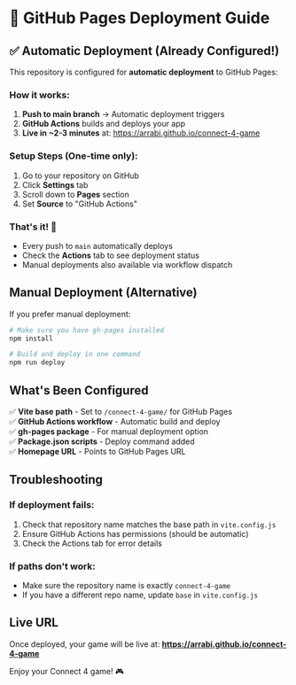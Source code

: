 # 🚀 GitHub Pages Deployment Guide

## ✅ Automatic Deployment (Already Configured!)

This repository is configured for **automatic deployment** to GitHub Pages:

### How it works:
1. **Push to main branch** → Automatic deployment triggers
2. **GitHub Actions** builds and deploys your app
3. **Live in ~2-3 minutes** at: https://arrabi.github.io/connect-4-game

### Setup Steps (One-time only):
1. Go to your repository on GitHub
2. Click **Settings** tab
3. Scroll down to **Pages** section
4. Set **Source** to "GitHub Actions"

### That's it! 🎉
- Every push to `main` automatically deploys
- Check the **Actions** tab to see deployment status
- Manual deployments also available via workflow dispatch

## Manual Deployment (Alternative)

If you prefer manual deployment:

```bash
# Make sure you have gh-pages installed
npm install

# Build and deploy in one command
npm run deploy
```

## What's Been Configured

✅ **Vite base path** - Set to `/connect-4-game/` for GitHub Pages  
✅ **GitHub Actions workflow** - Automatic build and deploy  
✅ **gh-pages package** - For manual deployment option  
✅ **Package.json scripts** - Deploy command added  
✅ **Homepage URL** - Points to GitHub Pages URL

## Troubleshooting

### If deployment fails:
1. Check that repository name matches the base path in `vite.config.js`
2. Ensure GitHub Actions has permissions (should be automatic)
3. Check the Actions tab for error details

### If paths don't work:
- Make sure the repository name is exactly `connect-4-game`
- If you have a different repo name, update `base` in `vite.config.js`

## Live URL
Once deployed, your game will be live at:
**https://arrabi.github.io/connect-4-game**

Enjoy your Connect 4 game! 🎮
